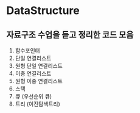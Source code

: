 # DataStructure

## 자료구조 수업을 듣고 정리한 코드 모음
1. 함수포인터
2. 단일 연결리스트
3. 원형 단일 연결리스트
4. 이중 연결리스트
5. 원형 이중 연결리스트
6. 스택
7. 큐 (우선순위 큐)
8. 트리 (이진탐색트리)
